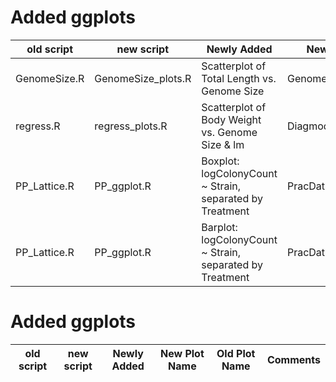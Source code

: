 
# Added ggplots

old script | new script | Newly Added | New Plot Name | Old Plot Name | Comments |
--- | --- |--- |--- |--- |--- |
GenomeSize.R | GenomeSize_plots.R | Scatterplot of Total Length vs. Genome Size | GenomeSize_ggplot.pdf | GenomeSize.pdf | |
regress.R | regress_plots.R | Scatterplot of Body Weight vs. Genome Size & lm | Diagmod_ggplot.pdf | DiagMod.pdf | |
PP_Lattice.R | PP_ggplot.R | Boxplot: logColonyCount ~ Strain, separated by Treatment | PracDataBoxplot.pdf | PracDataBoxplot_ggplot.pdf \\ PracDataBoxplot_ggplot2.pdf ||
PP_Lattice.R | PP_ggplot.R | Barplot: logColonyCount ~ Strain, separated by Treatment | PracDataBarplot.pdf | PracDataBarplot_ggplot.pdf||


# Added ggplots

old script | new script | Newly Added | New Plot Name | Old Plot Name | Comments |
--- | --- |--- |--- |--- |--- |
